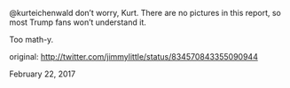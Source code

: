 @kurteichenwald don’t worry, Kurt. There are no pictures in this report, so most Trump fans won’t understand it.

Too math-y. 

original: http://twitter.com/jimmylittle/status/834570843355090944 

February 22, 2017